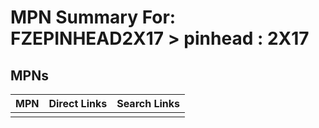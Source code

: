



# MPN Summary For: FZEPINHEAD2X17 > pinhead : 2X17

## MPNs
  

|MPN|Direct Links|Search Links|
| :--- | :--- | :--- |
||||

